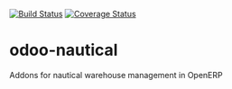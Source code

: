 [![Build Status](https://travis-ci.org/ingadhoc/odoo-nautical.svg?branch=8.0)](https://travis-ci.org/ingadhoc/odoo-nautical)
[![Coverage Status](https://coveralls.io/repos/ingadhoc/odoo-nautical/badge.png?branch=8.0)](https://coveralls.io/r/ingadhoc/odoo-nautical?branch=8.0)


# odoo-nautical

Addons for nautical warehouse management in OpenERP
